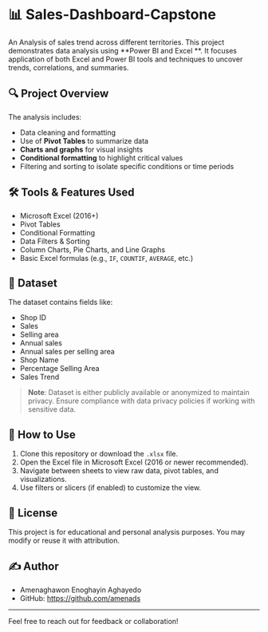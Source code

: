 # 📊 Sales-Dashboard-Capstone

An Analysis of sales trend across different territories. This project demonstrates data analysis using **Power BI and Excel **. It focuses application of both Excel and Power BI tools and techniques to uncover trends, correlations, and summaries.

## 🔍 Project Overview

The analysis includes:

- Data cleaning and formatting
- Use of **Pivot Tables** to summarize data
- **Charts and graphs** for visual insights
- **Conditional formatting** to highlight critical values
- Filtering and sorting to isolate specific conditions or time periods


## 🛠 Tools & Features Used

- Microsoft Excel (2016+)
- Pivot Tables
- Conditional Formatting
- Data Filters & Sorting
- Column Charts, Pie Charts, and Line Graphs
- Basic Excel formulas (e.g., `IF`, `COUNTIF`, `AVERAGE`, etc.)

## 📁 Dataset

The dataset contains fields like:
- Shop ID
- Sales
- Selling area
- Annual sales 
- Annual sales per selling area
- Shop Name
- Percentage Selling Area
- Sales Trend

> **Note**: Dataset is either publicly available or anonymized to maintain privacy. Ensure compliance with data privacy policies if working with sensitive data.

## 📌 How to Use

1. Clone this repository or download the `.xlsx` file.
2. Open the Excel file in Microsoft Excel (2016 or newer recommended).
3. Navigate between sheets to view raw data, pivot tables, and visualizations.
4. Use filters or slicers (if enabled) to customize the view.

## 📜 License

This project is for educational and personal analysis purposes. You may modify or reuse it with attribution.

## ✍️ Author

- Amenaghawon Enoghayin Aghayedo
- GitHub: https://github.com/amenads

---

Feel free to reach out for feedback or collaboration!
